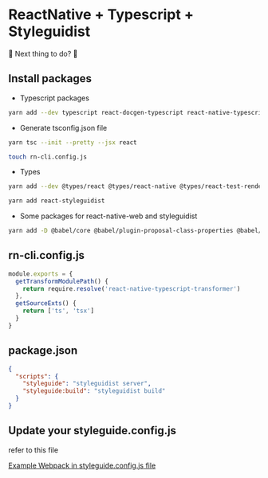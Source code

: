 # ReactNative + Typescript + Styleguidist

🤔 Next thing to do? 🌮

## Install packages

- Typescript packages

```sh
yarn add --dev typescript react-docgen-typescript react-native-typescript-transformer
```

- Generate tsconfig.json file

```sh
yarn tsc --init --pretty --jsx react
```

```sh
touch rn-cli.config.js
```

- Types

```sh
yarn add --dev @types/react @types/react-native @types/react-test-renderer
```

```sh
yarn add react-styleguidist
```

- Some packages for react-native-web and styleguidist

```sh
yarn add -D @babel/core @babel/plugin-proposal-class-properties @babel/plugin-proposal-object-rest-spread @babel/polyfill @babel/preset-env babel-loader babel-plugin-react-native-web file-loader metro-react-native-babel-preset react-art react-dom react-native-web react-styleguidist webpack webpack-cli webpack-dev-server ts-loader @types/react-dom @types/jest
```

## rn-cli.config.js

```js
module.exports = {
  getTransformModulePath() {
    return require.resolve('react-native-typescript-transformer')
  },
  getSourceExts() {
    return ['ts', 'tsx']
  }
}
```

## package.json

```json
{
  "scripts": {
    "styleguide": "styleguidist server",
    "styleguide:build": "styleguidist build"
  }
}
```

## Update your styleguide.config.js

refer to this file

[Example Webpack in styleguide.config.js file](styleguide.config.js)
